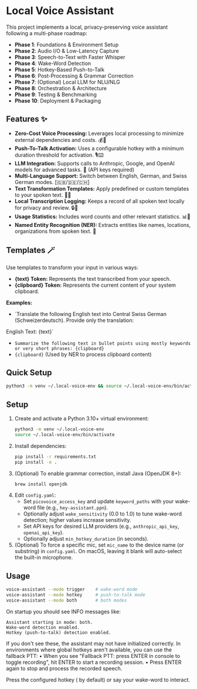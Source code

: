 # Local Voice Assistant

This project implements a local, privacy-preserving voice assistant following a multi-phase roadmap:

- **Phase 1**: Foundations & Environment Setup
- **Phase 2**: Audio I/O & Low-Latency Capture
- **Phase 3**: Speech-to-Text with Faster Whisper
- **Phase 4**: Wake-Word Detection
- **Phase 5**: Hotkey-Based Push-to-Talk
- **Phase 6**: Post-Processing & Grammar Correction
- **Phase 7**: (Optional) Local LLM for NLU/NLG
- **Phase 8**: Orchestration & Architecture
- **Phase 9**: Testing & Benchmarking
- **Phase 10**: Deployment & Packaging

## Features ✨

- **Zero-Cost Voice Processing:** Leverages local processing to minimize external dependencies and costs. 💰🚫
- **Push-To-Talk Activation:** Uses a configurable hotkey with a minimum duration threshold for activation. 🎙️⌨️
- **LLM Integration:** Supports calls to Anthropic, Google, and OpenAI models for advanced tasks. 🧠 (API keys required)
- **Multi-Language Support:** Switch between English, German, and Swiss German modes. [🇬🇧/🇩🇪/🇨🇭]
- **Text Transformation Templates:** Apply predefined or custom templates to your spoken text. 🔄📝
- **Local Transcription Logging:** Keeps a record of all spoken text locally for privacy and review. 🔒📜
- **Usage Statistics:** Includes word counts and other relevant statistics. 📊🔢
- **Named Entity Recognition (NER):** Extracts entities like names, locations, organizations from spoken text. 🧐

## Templates 🪄

Use templates to transform your input in various ways:

- **{text} Token:** Represents the text transcribed from your speech.
- **{clipboard} Token:** Represents the current content of your system clipboard.

**Examples:**

- `Translate the following English text into Central Swiss German (Schweizerdeutsch). Provide only the translation:

English Text: {text}`

- `Summarize the following text in bullet points using mostly keywords or very short phrases: {clipboard}`
- `{clipboard}` (Used by NER to process clipboard content)

## Quick Setup

```bash
python3 -m venv ~/.local-voice-env && source ~/.local-voice-env/bin/activate && pip install -r requirements.txt && pip install -e . && voice-assistant --mode both
```

## Setup

1. Create and activate a Python 3.10+ virtual environment:
   ```bash
   python3 -m venv ~/.local-voice-env
   source ~/.local-voice-env/bin/activate
   ```
2. Install dependencies:
   ```bash
   pip install -r requirements.txt
   pip install -e .
   ```
3. (Optional) To enable grammar correction, install Java (OpenJDK 8+):
   ```bash
   brew install openjdk
   ```
4. Edit `config.yaml`:
   - Set `picovoice_access_key` and update `keyword_paths` with your wake-word file (e.g., `hey-assistant.ppn`).
   - Optionally adjust `wake_sensitivity` (0.0 to 1.0) to tune wake-word detection; higher values increase sensitivity.
   - Set API keys for desired LLM providers (e.g., `anthropic_api_key`, `openai_api_key`).
   - Optionally adjust `min_hotkey_duration` (in seconds).
5. (Optional) To force a specific mic, set `mic_name` to the device name (or substring) in `config.yaml`.
   On macOS, leaving it blank will auto-select the built-in microphone.

## Usage

```bash
voice-assistant --mode trigger    # wake-word mode
voice-assistant --mode hotkey     # push-to-talk mode
voice-assistant --mode both       # both modes
```

On startup you should see INFO messages like:

```
Assistant starting in mode: both.
Wake-word detection enabled.
Hotkey (push-to-talk) detection enabled.
```

If you don't see these, the assistant may not have initialized correctly.
In environments where global hotkeys aren't available, you can use the fallback PTT:
• When you see "Fallback PTT: press ENTER in console to toggle recording", hit ENTER to start a recording session.
• Press ENTER again to stop and process the recorded speech.

Press the configured hotkey (<cmd> by default) or say your wake-word to interact.
